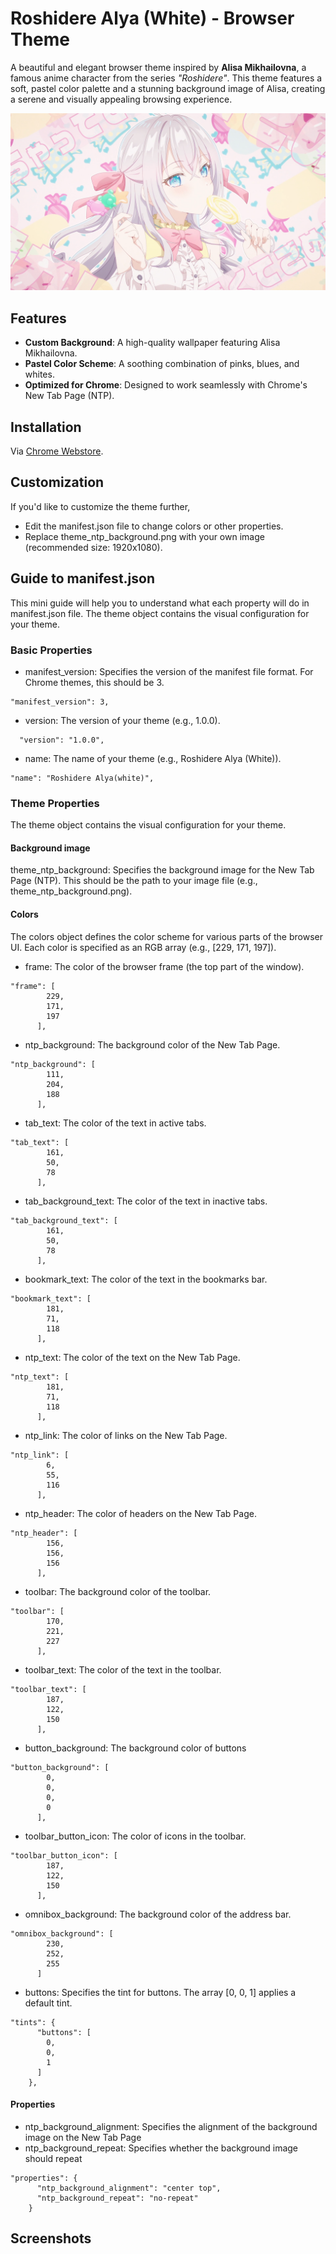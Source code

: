 # Roshidere Alya (White) - Browser Theme

A beautiful and elegant browser theme inspired by **Alisa Mikhailovna**, a famous anime character from the series *"Roshidere"*. This theme features a soft, pastel color palette and a stunning background image of Alisa, creating a serene and visually appealing browsing experience.

![Theme Preview](theme_ntp_background.png)


## Features
- **Custom Background**: A high-quality wallpaper featuring Alisa Mikhailovna.
- **Pastel Color Scheme**: A soothing combination of pinks, blues, and whites.
- **Optimized for Chrome**: Designed to work seamlessly with Chrome's New Tab Page (NTP).


## Installation
Via [Chrome Webstore](https://chromewebstore.google.com/detail/roshidere-alyawhite/mbgggdmlcllmckdbagbgdldeinanllcj).


## Customization
If you'd like to customize the theme further,
- Edit the manifest.json file to change colors or other properties.
- Replace theme_ntp_background.png with your own image (recommended size: 1920x1080).

## Guide to manifest.json
This mini guide will help you to understand what each property will do in manifest.json file.
The theme object contains the visual configuration for your theme.

### Basic Properties
- manifest_version: Specifies the version of the manifest file format. For Chrome themes, this should be 3.
```
"manifest_version": 3,
```
- version: The version of your theme (e.g., 1.0.0).
```
  "version": "1.0.0",
```
- name: The name of your theme (e.g., Roshidere Alya (White)).
```
"name": "Roshidere Alya(white)",
```
### Theme Properties
The theme object contains the visual configuration for your theme.
#### Background image
theme_ntp_background: Specifies the background image for the New Tab Page (NTP). This should be the path to your image file (e.g., theme_ntp_background.png).
#### Colors
The colors object defines the color scheme for various parts of the browser UI. Each color is specified as an RGB array (e.g., [229, 171, 197]).

- frame: The color of the browser frame (the top part of the window).
```
"frame": [
        229,
        171,
        197
      ],
```

- ntp_background: The background color of the New Tab Page.
```
"ntp_background": [
        111,
        204,
        188
      ],
```

- tab_text: The color of the text in active tabs.
```
"tab_text": [
        161,
        50,
        78
      ],
```

- tab_background_text: The color of the text in inactive tabs.
```
"tab_background_text": [
        161,
        50,
        78
      ],
```

- bookmark_text: The color of the text in the bookmarks bar.
```
"bookmark_text": [
        181,
        71,
        118
      ],
```

- ntp_text: The color of the text on the New Tab Page.
```
"ntp_text": [
        181,
        71,
        118
      ],
```

- ntp_link: The color of links on the New Tab Page.
```
"ntp_link": [
        6,
        55,
        116
      ],
```

- ntp_header: The color of headers on the New Tab Page.
```
"ntp_header": [
        156,
        156,
        156
      ],
```

- toolbar: The background color of the toolbar.
```
"toolbar": [
        170,
        221,
        227
      ],
```

- toolbar_text: The color of the text in the toolbar.
```
"toolbar_text": [
        187,
        122,
        150
      ],
```

- button_background: The background color of buttons
```
"button_background": [
        0,
        0,
        0,
        0
      ],
```

- toolbar_button_icon: The color of icons in the toolbar.
```
"toolbar_button_icon": [
        187,
        122,
        150
      ],
```

- omnibox_background: The background color of the address bar.
```
"omnibox_background": [
        230,
        252,
        255
      ]
```

- buttons: Specifies the tint for buttons. The array [0, 0, 1] applies a default tint.
```
"tints": {
      "buttons": [
        0,
        0,
        1
      ]
    },
```

#### Properties
- ntp_background_alignment: Specifies the alignment of the background image on the New Tab Page
- ntp_background_repeat: Specifies whether the background image should repeat
```
"properties": {
      "ntp_background_alignment": "center top",
      "ntp_background_repeat": "no-repeat"
    }
```

## Screenshots

